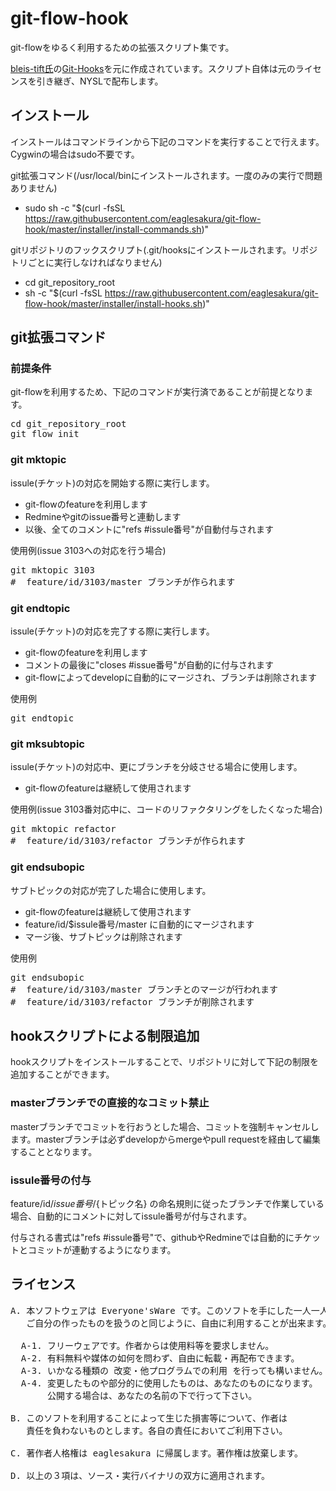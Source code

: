 # git-flow-hook

git-flowをゆるく利用するための拡張スクリプト集です。

[bleis-tift氏](https://github.com/bleis-tift)の[Git-Hooks](https://github.com/bleis-tift/Git-Hooks)を元に作成されています。スクリプト自体は元のライセンスを引き継ぎ、NYSLで配布します。

## インストール

インストールはコマンドラインから下記のコマンドを実行することで行えます。
Cygwinの場合はsudo不要です。

git拡張コマンド(/usr/local/binにインストールされます。一度のみの実行で問題ありません)
 * sudo sh -c "$(curl -fsSL https://raw.githubusercontent.com/eaglesakura/git-flow-hook/master/installer/install-commands.sh)"

gitリポジトリのフックスクリプト(.git/hooksにインストールされます。リポジトリごとに実行しなければなりません)
 * cd git_repository_root
 * sh -c "$(curl -fsSL  https://raw.githubusercontent.com/eaglesakura/git-flow-hook/master/installer/install-hooks.sh)"

## git拡張コマンド

### 前提条件

git-flowを利用するため、下記のコマンドが実行済であることが前提となります。

<pre>
cd git_repository_root
git flow init
</pre>

### git mktopic

issule(チケット)の対応を開始する際に実行します。

 * git-flowのfeatureを利用します
 * Redmineやgitのissue番号と連動します
 * 以後、全てのコメントに"refs #issule番号"が自動付与されます

使用例(issue 3103への対応を行う場合)
<pre>
git mktopic 3103
#  feature/id/3103/master ブランチが作られます
</pre>

### git endtopic

issule(チケット)の対応を完了する際に実行します。

 * git-flowのfeatureを利用します
 * コメントの最後に"closes #issue番号"が自動的に付与されます
 * git-flowによってdevelopに自動的にマージされ、ブランチは削除されます

使用例
<pre>
git endtopic
</pre>

### git mksubtopic

issule(チケット)の対応中、更にブランチを分岐させる場合に使用します。

 * git-flowのfeatureは継続して使用されます

使用例(issue 3103番対応中に、コードのリファクタリングをしたくなった場合)
<pre>
git mktopic refactor
#  feature/id/3103/refactor ブランチが作られます
</pre>

### git endsubopic

サブトピックの対応が完了した場合に使用します。

 * git-flowのfeatureは継続して使用されます
 * feature/id/$issule番号/master に自動的にマージされます
 * マージ後、サブトピックは削除されます

使用例
<pre>
git endsubopic
#  feature/id/3103/master ブランチとのマージが行われます
#  feature/id/3103/refactor ブランチが削除されます
</pre>

## hookスクリプトによる制限追加

hookスクリプトをインストールすることで、リポジトリに対して下記の制限を追加することができます。

### masterブランチでの直接的なコミット禁止

 masterブランチでコミットを行おうとした場合、コミットを強制キャンセルします。masterブランチは必ずdevelopからmergeやpull requestを経由して編集することとなります。

### issule番号の付与

 feature/id/${issue番号}/${トピック名} の命名規則に従ったブランチで作業している場合、自動的にコメントに対してissule番号が付与されます。

 付与される書式は"refs #issule番号"で、githubやRedmineでは自動的にチケットとコミットが連動するようになります。

## ライセンス

<pre>
A. 本ソフトウェアは Everyone'sWare です。このソフトを手にした一人一人が、
   ご自分の作ったものを扱うのと同じように、自由に利用することが出来ます。

  A-1. フリーウェアです。作者からは使用料等を要求しません。
  A-2. 有料無料や媒体の如何を問わず、自由に転載・再配布できます。
  A-3. いかなる種類の 改変・他プログラムでの利用 を行っても構いません。
  A-4. 変更したものや部分的に使用したものは、あなたのものになります。
       公開する場合は、あなたの名前の下で行って下さい。

B. このソフトを利用することによって生じた損害等について、作者は
   責任を負わないものとします。各自の責任においてご利用下さい。

C. 著作者人格権は eaglesakura に帰属します。著作権は放棄します。

D. 以上の３項は、ソース・実行バイナリの双方に適用されます。
</pre>
